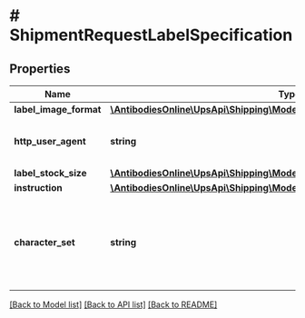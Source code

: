 # # ShipmentRequestLabelSpecification

## Properties

Name | Type | Description | Notes
------------ | ------------- | ------------- | -------------
**label_image_format** | [**\AntibodiesOnline\UpsApi\Shipping\Model\LabelSpecificationLabelImageFormat**](LabelSpecificationLabelImageFormat.md) |  |
**http_user_agent** | **string** | Browser HTTPUserAgent String. This is the preferred way of identifying GIF image type to be generated.  Required if /ShipmentRequest/LabelSpecificationLabelSpecification/LabelImageFormat/Code &#x3D; Gif. Default to Mozilla/4.5 if this field is missing or has invalid value. | [optional]
**label_stock_size** | [**\AntibodiesOnline\UpsApi\Shipping\Model\LabelSpecificationLabelStockSize**](LabelSpecificationLabelStockSize.md) |  |
**instruction** | [**\AntibodiesOnline\UpsApi\Shipping\Model\LabelSpecificationInstruction[]**](LabelSpecificationInstruction.md) |  | [optional]
**character_set** | **string** | Language character set expected on label. Valid values: dan &#x3D; Danish (Latin-1) nld &#x3D; Dutch (Latin-1) fin &#x3D; Finnish (Latin-1) fra &#x3D; French (Latin-1) deu &#x3D; German (Latin-1) itl &#x3D; Italian (Latin-1) nor &#x3D; Norwegian (Latin-1) pol  &#x3D; Polish (Latin-2) por &#x3D; Poruguese (Latin-1) spa &#x3D; Spanish (Latin-1)  swe &#x3D; Swedish (Latin-1)  ces &#x3D; Czech (Latin-2) hun &#x3D; Hungarian (Latin-2) slk &#x3D; Slovak (Latin-2) rus &#x3D; Russian (Cyrillic) tur &#x3D; Turkish (Latin-5) ron &#x3D; Romanian (Latin-2) bul &#x3D; Bulgarian (Latin-2) est &#x3D; Estonian (Latin-2) ell &#x3D; Greek (Latin-2) lav &#x3D; Latvian (Latin-2) lit &#x3D; Lithuanian (Latin-2) eng &#x3D; English (Latin-1)  Default is English (Latin-1). | [optional]

[[Back to Model list]](../../README.md#models) [[Back to API list]](../../README.md#endpoints) [[Back to README]](../../README.md)
